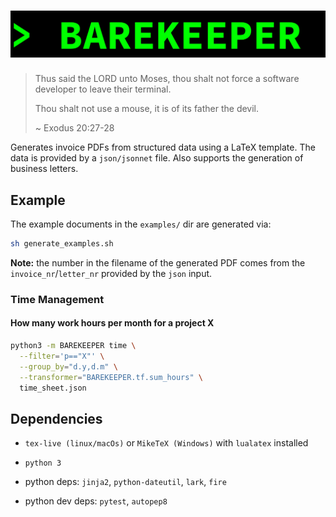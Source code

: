 # ![BAREKEEPER](./barekeeper.gif)

> Thus said the LORD unto Moses, thou shalt not force a software 
> developer to leave their terminal.
>
> Thou shalt not use a mouse, it is of its father the devil.
>
> ~ Exodus 20:27-28

Generates invoice PDFs from structured data using a LaTeX template.
The data is provided by a `json/jsonnet` file.
Also supports the generation of business letters.


## Example

The example documents in the `examples/` dir are generated via:

```bash
sh generate_examples.sh
```

**Note:** the number in the filename of the generated PDF comes from
the `invoice_nr`/`letter_nr` provided by the `json` input.


### Time Management

#### How many work hours per month for a project X

```bash
python3 -m BAREKEEPER time \
  --filter='p=="X"' \
  --group_by="d.y,d.m" \
  --transformer="BAREKEEPER.tf.sum_hours" \
  time_sheet.json
```


## Dependencies

* `tex-live (linux/macOs)` or `MikeTeX (Windows)` with
  `lualatex` installed

* `python 3`

* python deps: `jinja2`, `python-dateutil`, `lark`, `fire`

* python dev deps: `pytest`, `autopep8`
